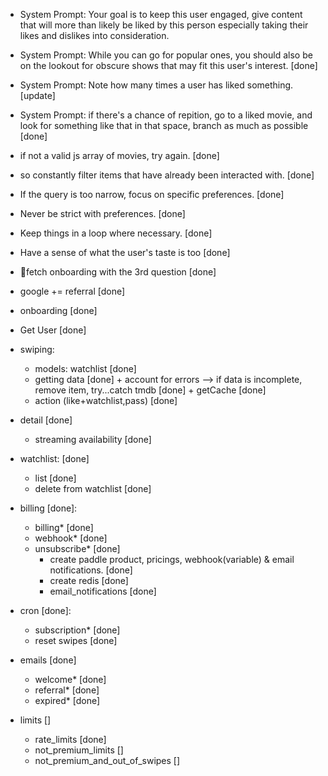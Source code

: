 - System Prompt: Your goal is to keep this user engaged, give content that will more than likely be liked by this person especially taking their likes and dislikes into consideration.
- System Prompt: While you can go for popular ones, you should also be on the lookout for obscure shows that may fit this user's interest. [done]
- System Prompt: Note how many times a user has liked something. [update]
- System Prompt: if there's a chance of repition, go to a liked movie, and look for something like that in that space, branch as much as possible [done]
- if not a valid js array of movies, try again. [done]
- so constantly filter items that have already been interacted with. [done]
- If the query is too narrow, focus on specific preferences. [done]
- Never be strict with preferences. [done]
- Keep things in a loop where necessary. [done]
- Have a sense of what the user's taste is too [done]
- 📌fetch onboarding with the 3rd question [done]

- google += referral [done]
- onboarding [done]
- Get User [done]
- swiping:
  - models: watchlist [done]
  - getting data [done] + account for errors --> if data is incomplete, remove item, try...catch tmdb [done] + getCache [done]
  - action (like+watchlist,pass) [done]
- detail [done]
  - streaming availability [done]
- watchlist: [done]
  - list [done]
  - delete from watchlist [done]
- billing [done]:
  - billing\* [done]
  - webhook\* [done]
  - unsubscribe\* [done]
    - create paddle product, pricings, webhook(variable) & email notifications. [done]
    - create redis [done]
    - email_notifications [done]
- cron [done]:
  - subscription\* [done]
  - reset swipes [done]
- emails [done]
  - welcome\* [done]
  - referral\* [done]
  - expired\* [done]
- limits []
  - rate_limits [done]
  - not_premium_limits []
  - not_premium_and_out_of_swipes []
